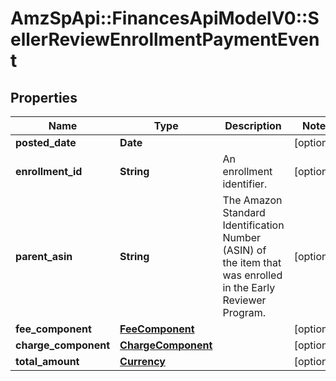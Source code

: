 # AmzSpApi::FinancesApiModelV0::SellerReviewEnrollmentPaymentEvent

## Properties
Name | Type | Description | Notes
------------ | ------------- | ------------- | -------------
**posted_date** | **Date** |  | [optional] 
**enrollment_id** | **String** | An enrollment identifier. | [optional] 
**parent_asin** | **String** | The Amazon Standard Identification Number (ASIN) of the item that was enrolled in the Early Reviewer Program. | [optional] 
**fee_component** | [**FeeComponent**](FeeComponent.md) |  | [optional] 
**charge_component** | [**ChargeComponent**](ChargeComponent.md) |  | [optional] 
**total_amount** | [**Currency**](Currency.md) |  | [optional] 

